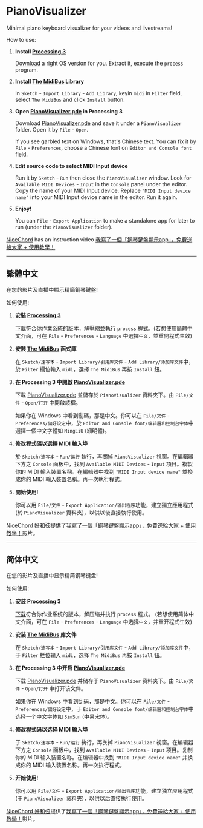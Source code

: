 # PianoVisualizer

Minimal piano keyboard visualizer for your videos and livestreams!

How to use:

1. **Install [Processing 3](https://processing.org/)**

    [Download](https://processing.org/download/) a right OS version for you. Extract it, execute the `process` program.

2. **Install [The MidiBus](http://www.smallbutdigital.com/projects/themidibus/) Library**

    In `Sketch` - `Import Library` - `Add Library`, keyin `midi` in `Filter` field, select `The MidiBus` and click `Install` button.

3. **Open [PianoVisualizer.pde](https://raw.githubusercontent.com/wiwikuan/PianoVisualizer/master/PianoVisualizer.pde) in Processing 3**

    Download [PianoVisualizer.pde](https://raw.githubusercontent.com/wiwikuan/PianoVisualizer/master/PianoVisualizer.pde) and save it under a `PianoVisualizer` folder. Open it by `File` - `Open`.
    
    If you see garbled text on Windows, that's Chinese text. You can fix it by `File` - `Preferences`, choose a Chinese font on `Editor and Console font` field.

4. **Edit source code to select MIDI Input device**

    Run it by `Sketch` - `Run` then close the `PianoVisualizer` window. Look for `Available MIDI Devices` - `Input` in the `Console` panel under the editor. Copy the name of your MIDI Input device. Replace `"MIDI Input device name"` into your MIDI Input device name in the editor. Run it again.

5. **Enjoy!**

    You can `File` - `Export Application` to make a standalone app for later to run (under the `PianoVisualizer` folder).

[NiceChord](http://nicechord.com/) has an instruction video [我寫了一個「鋼琴鍵盤顯示app」，免費送給大家 + 使用教學！](https://www.youtube.com/watch?v=37MvNiNqaCM)

---

## 繁體中文

在您的影片及直播中顯示精簡鋼琴鍵盤!

如何使用:

1. **安裝 [Processing 3](https://processing.org/)**

    [下載](https://processing.org/download/)符合你作業系統的版本，解壓縮並執行 `process` 程式。(若想使用簡體中文介面，可在 `File` - `Preferences` - `Language` 中選擇`中文`，並重開程式生效)

2. **安裝 [The MidiBus](http://www.smallbutdigital.com/projects/themidibus/) 函式庫**

    在 `Sketch/速写本` - `Import Library/引用库文件` - `Add Library/添加库文件`中，於 `Filter` 欄位輸入 `midi`，選擇 `The MidiBus` 再按 `Install` 鈕。

3. **在 Processing 3 中開啟 [PianoVisualizer.pde](https://raw.githubusercontent.com/wiwikuan/PianoVisualizer/master/PianoVisualizer.pde)**

    下載 [PianoVisualizer.pde](https://raw.githubusercontent.com/wiwikuan/PianoVisualizer/master/PianoVisualizer.pde) 並儲存於 `PianoVisualizer` 資料夾下。由 `File/文件` - `Open/打开` 中開啟該檔。
    
    如果你在 Windows 中看到亂碼，那是中文。你可以在 `File/文件` - `Preferences/偏好设定`中，於 `Editor and Console font/编辑器和控制台字体`中選擇一個中文字體如 `MingLiU` (細明體)。

4. **修改程式碼以選擇 MIDI 輸入埠**

    於 `Sketch/速写本` - `Run/运行` 執行，再關掉 `PianoVisualizer` 視窗。在編輯器下方之 `Console` 面板中，找到 `Available MIDI Devices` - `Input` 項目。複製你的 MIDI 輸入裝置名稱。在編輯器中找到 `"MIDI Input device name"` 並換成你的 MIDI 輸入裝置名稱。再一次執行程式。

5. **開始使用!**

    你可以用 `File/文件` - `Export Application/输出程序`功能，建立獨立應用程式 (於 `PianoVisualizer` 資料夾)，以供以後直接執行使用。

[NiceChord 好和弦](http://nicechord.com/)提供了[我寫了一個「鋼琴鍵盤顯示app」，免費送給大家 + 使用教學！](https://www.youtube.com/watch?v=37MvNiNqaCM)影片。

---

## 简体中文

在您的影片及直播中显示精简钢琴键盘!

如何使用:

1. **安装 [Processing 3](https://processing.org/)**

    [下载](https://processing.org/download/)符合你作业系统的版本，解压缩并执行 `process` 程式。 (若想使用简体中文介面，可在 `File` - `Preferences` - `Language` 中选择`中文`，并重开程式生效)

2. **安装 [The MidiBus](http://www.smallbutdigital.com/projects/themidibus/) 库文件**

    在 `Sketch/速写本` - `Import Library/引用库文件` - `Add Library/添加库文件`中，于 `Filter` 栏位输入 `midi`，选择 `The MidiBus` 再按 `Install` 钮。

3. **在 Processing 3 中开启 [PianoVisualizer.pde](https://raw.githubusercontent.com/wiwikuan/PianoVisualizer/master/PianoVisualizer.pde)**

    下载 [PianoVisualizer.pde](https://raw.githubusercontent.com/wiwikuan/PianoVisualizer/master/PianoVisualizer.pde) 并储存于 `PianoVisualizer` 资料夹下。由 `File/文件` - `Open/打开` 中打开该文件。
    
    如果你在 Windows 中看到乱码，那是中文。你可以在 `File/文件` - `Preferences/偏好设定`中，于 `Editor and Console font/编辑器和控制台字体`中选择一个中文字体如 `SimSun` (中易宋体)。

4. **修改程式码以选择 MIDI 输入埠**

    于 `Sketch/速写本` - `Run/运行` 执行，再关掉 `PianoVisualizer` 视窗。在编辑器下方之 `Console` 面板中，找到 `Available MIDI Devices` - `Input` 项目。复制你的 MIDI 输入装置名称。在编辑器中找到 `"MIDI Input device name"` 并换成你的 MIDI 输入装置名称。再一次执行程式。

5. **开始使用!**

    你可以用 `File/文件` - `Export Application/输出程序`功能，建立独立应用程式 (于 `PianoVisualizer` 资料夹)，以供以后直接执行使用。

[NiceChord 好和弦](http://nicechord.com/)提供了[我寫了一個「鋼琴鍵盤顯示app」，免費送給大家 + 使用教學！](https://www.youtube.com/watch?v=37MvNiNqaCM)影片。